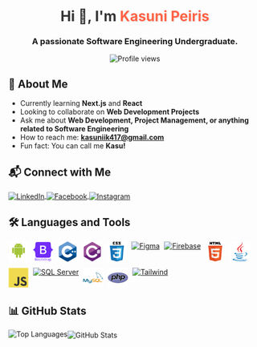 <h1 align="center" style="animation: slideIn 1s ease-out; color: #333;">
  Hi 👋, I'm <span style="color: #ff6347; text-shadow: 2px 2px #f0f0f0;">Kasuni Peiris</span>
</h1>
<h3 align="center" style="animation: fadeIn 1.5s ease-in;">A passionate Software Engineering Undergraduate.</h3>

<p align="center">
  <img src="https://komarev.com/ghpvc/?username=kasuni17&label=Profile%20views&color=0e75b6&style=flat" alt="Profile views" />
</p>

## 🌱 About Me       
<ul>
  <li style="animation: fadeInUp 1.5s ease;">Currently learning <strong>Next.js</strong> and <strong>React</strong></li>
  <li style="animation: fadeInUp 1.7s ease;">Looking to collaborate on <strong>Web Development Projects</strong></li>
  <li style="animation: fadeInUp 1.9s ease;">Ask me about <strong>Web Development, Project Management, or anything related to Software Engineering</strong></li>
  <li style="animation: fadeInUp 2.1s ease;">How to reach me: <a href="mailto:kasuniik417@gmail.com"><strong>kasuniik417@gmail.com</strong></a></li>
  <li style="animation: fadeInUp 2.3s ease;">Fun fact: You can call me <strong>Kasu!</strong></li>
</ul>

## 📬 Connect with Me
<p align="left">
  <a href="https://linkedin.com/in/kasuni-peiris-69203b181" target="_blank">
    <img align="center" src="https://raw.githubusercontent.com/rahuldkjain/github-profile-readme-generator/master/src/images/icons/Social/linked-in-alt.svg" alt="LinkedIn" height="30" width="40" />
  </a>
  <a href="https://fb.com/100068606920864" target="_blank">
    <img align="center" src="https://raw.githubusercontent.com/rahuldkjain/github-profile-readme-generator/master/src/images/icons/Social/facebook.svg" alt="Facebook" height="30" width="40" />
  </a>
  <a href="https://instagram.com/k_a_s_u_02_" target="_blank">
    <img align="center" src="https://raw.githubusercontent.com/rahuldkjain/github-profile-readme-generator/master/src/images/icons/Social/instagram.svg" alt="Instagram" height="30" width="40" />
  </a>
</p>



## 🛠️ Languages and Tools
<p align="left" style="display: flex; flex-wrap: wrap; gap: 9px;">
  <a href="https://developer.android.com" target="_blank"><img src="https://raw.githubusercontent.com/devicons/devicon/master/icons/android/android-original-wordmark.svg" alt="Android" width="40" height="40"/></a>
  <a href="https://getbootstrap.com" target="_blank"><img src="https://raw.githubusercontent.com/devicons/devicon/master/icons/bootstrap/bootstrap-plain-wordmark.svg" alt="Bootstrap" width="40" height="40"/></a>
  <a href="https://www.w3schools.com/cpp/" target="_blank"><img src="https://raw.githubusercontent.com/devicons/devicon/master/icons/cplusplus/cplusplus-original.svg" alt="C++" width="40" height="40"/></a>
  <a href="https://www.w3schools.com/cs/" target="_blank"><img src="https://raw.githubusercontent.com/devicons/devicon/master/icons/csharp/csharp-original.svg" alt="C#" width="40" height="40"/></a>
  <a href="https://www.w3schools.com/css/" target="_blank"><img src="https://raw.githubusercontent.com/devicons/devicon/master/icons/css3/css3-original-wordmark.svg" alt="CSS3" width="40" height="40"/></a>
  <a href="https://www.figma.com/" target="_blank"><img src="https://www.vectorlogo.zone/logos/figma/figma-icon.svg" alt="Figma" width="40" height="40"/></a>
  <a href="https://firebase.google.com/" target="_blank"><img src="https://www.vectorlogo.zone/logos/firebase/firebase-icon.svg" alt="Firebase" width="40" height="40"/></a>
  <a href="https://www.w3.org/html/" target="_blank"><img src="https://raw.githubusercontent.com/devicons/devicon/master/icons/html5/html5-original-wordmark.svg" alt="HTML5" width="40" height="40"/></a>
  <a href="https://www.java.com" target="_blank"><img src="https://raw.githubusercontent.com/devicons/devicon/master/icons/java/java-original.svg" alt="Java" width="40" height="40"/></a>
  <a href="https://developer.mozilla.org/en-US/docs/Web/JavaScript" target="_blank"><img src="https://raw.githubusercontent.com/devicons/devicon/master/icons/javascript/javascript-original.svg" alt="JavaScript" width="40" height="40"/></a>
  <a href="https://www.microsoft.com/en-us/sql-server" target="_blank"><img src="https://www.svgrepo.com/show/303229/microsoft-sql-server-logo.svg" alt="SQL Server" width="40" height="40"/></a>
  <a href="https://www.mysql.com/" target="_blank"><img src="https://raw.githubusercontent.com/devicons/devicon/master/icons/mysql/mysql-original-wordmark.svg" alt="MySQL" width="40" height="40"/></a>
  <a href="https://www.php.net" target="_blank"><img src="https://raw.githubusercontent.com/devicons/devicon/master/icons/php/php-original.svg" alt="PHP" width="40" height="40"/></a>
  <a href="https://tailwindcss.com/" target="_blank"><img src="https://www.vectorlogo.zone/logos/tailwindcss/tailwindcss-icon.svg" alt="Tailwind" width="40" height="40"/></a>
</p>

## 📊 GitHub Stats
<p align="left">
  <img align="left" src="https://github-readme-stats.vercel.app/api/top-langs?username=kasuni17&show_icons=true&locale=en&layout=compact" alt="Top Languages" />
  <img align="center" src="https://github-readme-stats.vercel.app/api?username=kasuni17&show_icons=true&locale=en" alt="GitHub Stats" />
</p>
